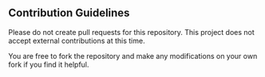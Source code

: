 ## Contribution Guidelines

Please do not create pull requests for this repository. This project does not accept external contributions at this time.

You are free to fork the repository and make any modifications on your own fork if you find it helpful.